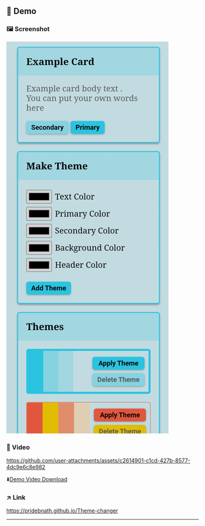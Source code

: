 ## 🔴 Demo

### 🖼️ Screenshot

<a href="https://pridebnath.github.io/Theme-changer"><img src="images/theme-changer.jpg"/>
</a>


### 🎥 Video

https://github.com/user-attachments/assets/c2614901-c1cd-427b-8577-4dc9e6c8e982


⬇️[Demo Video Download](videos/theme-changer.mp4)


### ↗️ Link
https://pridebnath.github.io/Theme-changer

---
